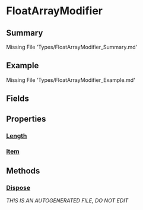 # FloatArrayModifier
## Summary
Missing File 'Types/FloatArrayModifier_Summary.md'
## Example
Missing File 'Types/FloatArrayModifier_Example.md'
## Fields
## Properties
### [Length](Types/FloatArrayModifier/P/Length.md)
### [Item](Types/FloatArrayModifier/P/Item.md)
## Methods
### [Dispose](Types/FloatArrayModifier/M/Dispose.md)

*THIS IS AN AUTOGENERATED FILE, DO NOT EDIT*
